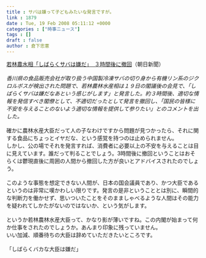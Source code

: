 ```yaml
---
title : サバは嫌って子どもみたいな発言ですが。
link : 1879
date : Tue, 19 Feb 2008 05:11:12 +0000
categories : ["時事ニュース"]
tags : []
draft : false
author : 倉下忠憲
---
```


<A HREF="http://www.asahi.com/politics/update/0219/TKY200802190138.html" TARGET="_blank">若林農水相「しばらくサバは嫌だ」　３時間後に撤回</A>（朝日新聞）<BR><BR><I>香川県の食品販売会社が取り扱う中国製冷凍サバの切り身から有機リン系のジクロルボスが検出された問題で、若林農林水産相は１９日の閣議後の会見で、「しばらくサバは嫌だなあという感じがします」と発言した。約３時間後、適切な情報を発信すべき閣僚として、不適切だったとして発言を撤回し、「国民の皆様に不安を与えることのないよう適切な情報を提供して参りたい」とのコメントを出した。 </I><BR><BR>確かに農林水産大臣だって人の子なわけですから問題が見つかったら、それに関する食品にちょっとイヤだな、という感覚を持つのは止められません。<BR>しかし、公の場でそれを発言すれば、消費者に必要以上の不安を与えることは目に見えています。誰だって判ることでしょう。3時間後に撤回ということはおそらくは鬱現直後に周囲の人間から撤回した方が良いとアドバイスされたのでしょう。<BR><BR>このような事態を想定できない人間が、日本の国会議員であり、かつ大臣であるというのは非常に嘆かわしい限りです。発言の是非ということとは別に、瞬間的な判断力を働かせず、思いついたことをそのまましゃべるような人間はその能力を疑われてしかたがないのではないか、という気がします。<BR><BR>というか若林農林水産大臣って、かなり影が薄いですね。この内閣が始まって何か仕事をされたのでしょうか。あんまり印象に残っていません。<BR>いい加減、順番待ちの大臣は辞めていただきたいところです。<BR><BR>「しばらくバカな大臣は嫌だ」<BR><br><br>
